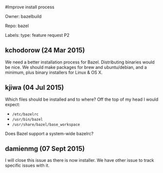 #Improve install process

Owner: bazelbuild

Repo: bazel

Labels: type: feature request P2 

## kchodorow (24 Mar 2015)

We need a better installation process for Bazel.  Distributing binaries would be nice.  We should make packages for brew and ubuntu/debian, and a minimum, plus binary installers for Linux & OS X.


## kjiwa (04 Jul 2015)

Which files should be installed and to where? Off the top of my head I would expect:
- `/etc/bazelrc`
- `/usr/bin/bazel`
- `/usr/share/bazel/base_workspace`

Does Bazel support a system-wide bazelrc?


## damienmg (07 Sept 2015)

I will close this issue as there is now installer. We have other issue to track specific issues with it.


